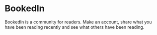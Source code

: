 # BookedIn
BookedIn is a community for readers. Make an account, share what you have been reading recently and see what others have been reading.
